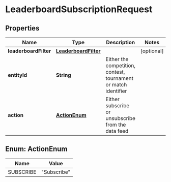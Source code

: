 

# LeaderboardSubscriptionRequest



## Properties

| Name | Type | Description | Notes |
|------------ | ------------- | ------------- | -------------|
|**leaderboardFilter** | [**LeaderboardFilter**](LeaderboardFilter.md) |  |  [optional] |
|**entityId** | **String** | Either the competition, contest, tournament or match identifier |  |
|**action** | [**ActionEnum**](#ActionEnum) | Either subscribe or unsubscribe from the data feed |  |



## Enum: ActionEnum

| Name | Value |
|---- | -----|
| SUBSCRIBE | &quot;Subscribe&quot; |



